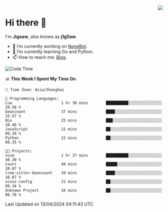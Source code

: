<a href="#">
  <img align="right" src="https://github-readme-stats.vercel.app/api?username=j1g5awi&count_private=true&show_icons=true&title_color=80070B&text_color=B3B3B3&bg_color=212121&icon_color=80070B" />
</a>

# Hi there 👋

I'm **Jigsaw**, also knows as **j1g5aw**.

- 🔭 I’m currently working on [NoneBot](https://github.com/nonebot).
- 🌱 I’m currently learning Go and Python.
- 📫 How to reach me: [Blog](https://blog.maddestroyer.xyz/).

<!--START_SECTION:waka-->
![Code Time](http://img.shields.io/badge/Code%20Time-1%2C452%20hrs%206%20mins-blue)

📊 **This Week I Spent My Time On** 

```text
🕑︎ Time Zone: Asia/Shanghai

💬 Programming Languages: 
Lua                      1 hr 36 mins        ██████████░░░░░░░░░░░░░░░   39.58 % 
beancount                37 mins             ████░░░░░░░░░░░░░░░░░░░░░   15.57 % 
Nix                      25 mins             ███░░░░░░░░░░░░░░░░░░░░░░   10.46 % 
JavaScript               22 mins             ██░░░░░░░░░░░░░░░░░░░░░░░   09.39 % 
Python                   22 mins             ██░░░░░░░░░░░░░░░░░░░░░░░   09.35 % 

🐱‍💻 Projects: 
nvim                     1 hr 37 mins        ██████████░░░░░░░░░░░░░░░   40.30 % 
Count                    48 mins             █████░░░░░░░░░░░░░░░░░░░░   20.07 % 
tree-sitter-beancount    39 mins             ████░░░░░░░░░░░░░░░░░░░░░   16.07 % 
nixos-config             22 mins             ██░░░░░░░░░░░░░░░░░░░░░░░   09.34 % 
Unknown Project          16 mins             ██░░░░░░░░░░░░░░░░░░░░░░░   06.78 % 
```


 Last Updated on 13/04/2024 04:11:43 UTC
<!--END_SECTION:waka-->
